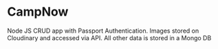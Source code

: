 # CampNow
Node JS CRUD app with Passport Authentication. Images stored on Cloudinary and accessed via API. All other data is stored in a Mongo DB
